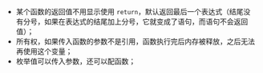 + 某个函数的返回值不用显示使用 `return`，默认返回最后一个表达式（结尾没有分号，如果在表达式的结尾加上分号，它就变成了语句，而语句不会返回值）；
+ 所有权，如果传入函数的参数不是引用，函数执行完后内存被释放，之后无法再使用这个变量；
+ 枚举值可以传入参数，还可以配函数；